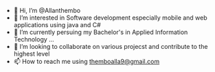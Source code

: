 - 👋 Hi, I’m @Allanthembo
- 👀 I’m interested in Software development especially mobile and web applications using java and C#
- 🌱 I’m currently persuing my Bachelor's in Applied Information Technology ...
- 💞️ I’m looking to collaborate on various projecst and contribute to the highest level
- 📫 How to reach me using themboalla9@gmail.com

<!---
Allanthembo/Allanthembo is a ✨ special ✨ repository because its `README.md` (this file) appears on your GitHub profile.
You can click the Preview link to take a look at your changes.
--->
